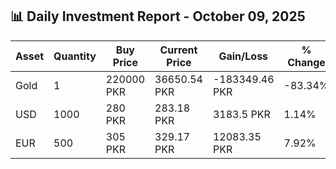 ## 📊 Daily Investment Report - October 09, 2025

| Asset | Quantity | Buy Price | Current Price | Gain/Loss | % Change |
|-------|----------|-----------|----------------|------------|----------|
| Gold | 1 | 220000 PKR | 36650.54 PKR | -183349.46 PKR | -83.34% |
| USD | 1000 | 280 PKR | 283.18 PKR | 3183.5 PKR | 1.14% |
| EUR | 500 | 305 PKR | 329.17 PKR | 12083.35 PKR | 7.92% |
